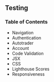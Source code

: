 ## Testing

### Table of Contents
- Navigation
- Authentication
- Autotrader
- Account
- Code Validation
- JSX
- CSS
- Lighthouse Scores
- Responsiveness
